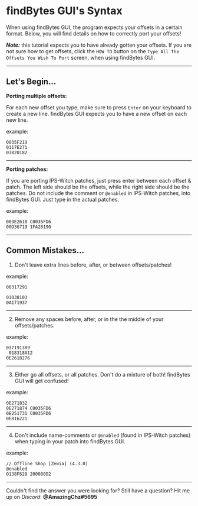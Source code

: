 # findBytes GUI's Syntax

When using findBytes GUI, the program expects your offsets in a certain format. Below, you will find details on how to correctly port your offsets!

***Note:*** this tutorial expects you to have already gotten your offsets. If you are not sure how to get offsets, click the `HOW TO` button on the `Type All The Offsets You Wish To Port` screen, when using findBytes GUI.

---

## Let's Begin...

**Porting multiple offsets:**

For each new offset you type, make sure to press `Enter` on your keyboard to create a new line. findBytes GUI expects you to have a new offset on each new line.

example:

    0035F219
    0117E271
    03820182

---

**Porting patches:**

If you are porting IPS-Witch patches, just press enter between each offset & patch. The left side should be the offsets, while the right side should be the patches. Do not include the comment or `@enabled` in IPS-Witch patches, into findBytes GUI. Just type in the actual patches.

example:
		
    003E2618 C0035FD6
    00D36719 1FA28190

---

## Common Mistakes...

1. Don't leave extra lines before, after, or between offsets/patches!
	
example:

    00317291

    01038103
    0A171937
    
---

2. Remove any spaces before, after, or in the the middle of your offsets/patches.

example:
	

    037191389
     018318A12
    0E2618276
    
---

3. Either go all offsets, or all patches. Don't do a mixture of both! findBytes GUI will get confused!

example:
   
    0E271832
    0E271874 C0035FD6
    0E251731 C0035FD6
    0E816221

---

4. Don't include name-comments or `@enabled` (found in IPS-Witch patches) when typing in your patch into findBytes GUI.

example:

    // Offline Shop [Zewia] (4.3.0)
    @enabled
    0138F628 200080D2
    
---

Couldn't find the answer you were looking for? Still have a question?
Hit me up on *Discord*: **@AmazingChz#5695**

